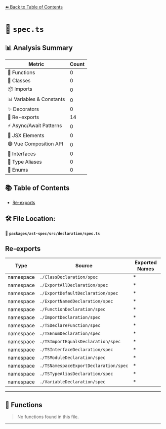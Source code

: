 [⬅️ Back to Table of Contents](../../../../index.md)

# 📄 `spec.ts`

## 📊 Analysis Summary

| Metric | Count |
|--------|-------|
| 🔧 Functions | 0 |
| 🧱 Classes | 0 |
| 📦 Imports | 0 |
| 📊 Variables & Constants | 0 |
| ✨ Decorators | 0 |
| 🔄 Re-exports | 14 |
| ⚡ Async/Await Patterns | 0 |
| 💠 JSX Elements | 0 |
| 🟢 Vue Composition API | 0 |
| 📐 Interfaces | 0 |
| 📑 Type Aliases | 0 |
| 🎯 Enums | 0 |

## 📚 Table of Contents

- [Re-exports](#re-exports)

## 🛠️ File Location:
📂 **`packages/ast-spec/src/declaration/spec.ts`**

## Re-exports

| Type | Source | Exported Names |
|------|--------|----------------|
| namespace | `./ClassDeclaration/spec` | * |
| namespace | `./ExportAllDeclaration/spec` | * |
| namespace | `./ExportDefaultDeclaration/spec` | * |
| namespace | `./ExportNamedDeclaration/spec` | * |
| namespace | `./FunctionDeclaration/spec` | * |
| namespace | `./ImportDeclaration/spec` | * |
| namespace | `./TSDeclareFunction/spec` | * |
| namespace | `./TSEnumDeclaration/spec` | * |
| namespace | `./TSImportEqualsDeclaration/spec` | * |
| namespace | `./TSInterfaceDeclaration/spec` | * |
| namespace | `./TSModuleDeclaration/spec` | * |
| namespace | `./TSNamespaceExportDeclaration/spec` | * |
| namespace | `./TSTypeAliasDeclaration/spec` | * |
| namespace | `./VariableDeclaration/spec` | * |


---

## 🔧 Functions

> No functions found in this file.


---